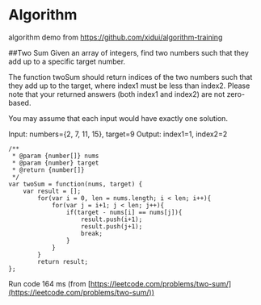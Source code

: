 # Algorithm
algorithm demo from https://github.com/xidui/algorithm-training

##Two Sum
Given an array of integers, find two numbers such that they add up to a specific target number.

The function twoSum should return indices of the two numbers such that they add up to the target, where index1 must be less than index2. Please note that your returned answers (both index1 and index2) are not zero-based.

You may assume that each input would have exactly one solution.

Input: numbers={2, 7, 11, 15}, target=9
Output: index1=1, index2=2 

``` 
/**
 * @param {number[]} nums
 * @param {number} target
 * @return {number[]}
 */
var twoSum = function(nums, target) {
    var result = [];
    	for(var i = 0, len = nums.length; i < len; i++){
    		for(var j = i+1; j < len; j++){
    			if(target - nums[i] == nums[j]){
    				result.push(i+1);
    				result.push(j+1);
    				break;
    			}
    		}
    	}
    	return result;
};
```

Run code 164 ms (from [https://leetcode.com/problems/two-sum/](https://leetcode.com/problems/two-sum/))
